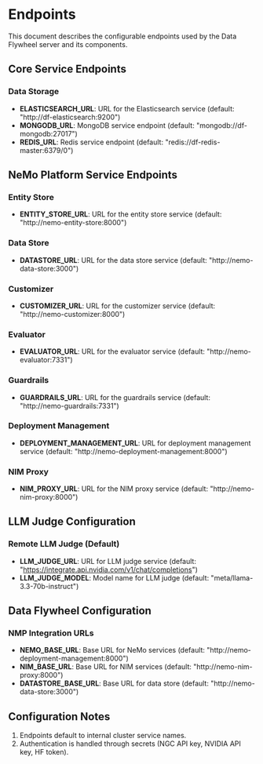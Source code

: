 # Endpoints

This document describes the configurable endpoints used by the Data Flywheel server and its components.

## Core Service Endpoints

### Data Storage
- **ELASTICSEARCH_URL**: URL for the Elasticsearch service (default: "http://df-elasticsearch:9200")
- **MONGODB_URL**: MongoDB service endpoint (default: "mongodb://df-mongodb:27017")
- **REDIS_URL**: Redis service endpoint (default: "redis://df-redis-master:6379/0")

## NeMo Platform Service Endpoints

### Entity Store
- **ENTITY_STORE_URL**: URL for the entity store service (default: "http://nemo-entity-store:8000")

### Data Store  
- **DATASTORE_URL**: URL for the data store service (default: "http://nemo-data-store:3000")

### Customizer
- **CUSTOMIZER_URL**: URL for the customizer service (default: "http://nemo-customizer:8000")

### Evaluator
- **EVALUATOR_URL**: URL for the evaluator service (default: "http://nemo-evaluator:7331")

### Guardrails
- **GUARDRAILS_URL**: URL for the guardrails service (default: "http://nemo-guardrails:7331")

### Deployment Management
- **DEPLOYMENT_MANAGEMENT_URL**: URL for deployment management service (default: "http://nemo-deployment-management:8000")

### NIM Proxy
- **NIM_PROXY_URL**: URL for the NIM proxy service (default: "http://nemo-nim-proxy:8000")

## LLM Judge Configuration

### Remote LLM Judge (Default)
- **LLM_JUDGE_URL**: URL for LLM judge service (default: "https://integrate.api.nvidia.com/v1/chat/completions")
- **LLM_JUDGE_MODEL**: Model name for LLM judge (default: "meta/llama-3.3-70b-instruct")

## Data Flywheel Configuration

### NMP Integration URLs
- **NEMO_BASE_URL**: Base URL for NeMo services (default: "http://nemo-deployment-management:8000")
- **NIM_BASE_URL**: Base URL for NIM services (default: "http://nemo-nim-proxy:8000")
- **DATASTORE_BASE_URL**: Base URL for data store (default: "http://nemo-data-store:3000")

## Configuration Notes

1. Endpoints default to internal cluster service names.
4. Authentication is handled through secrets (NGC API key, NVIDIA API key, HF token).

